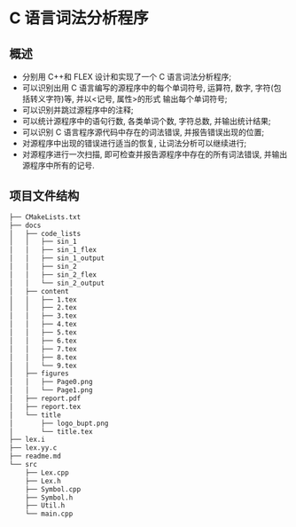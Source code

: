 # C 语言词法分析程序

## 概述

- 分别用 C++和 FLEX 设计和实现了一个 C 语言词法分析程序;
- 可以识别出用 C 语言编写的源程序中的每个单词符号, 运算符, 数字, 字符(包括转义字符)等,
  并以<记号, 属性>的形式 输出每个单词符号;
- 可以识别并跳过源程序中的注释;
- 可以统计源程序中的语句行数, 各类单词个数, 字符总数, 并输出统计结果;
- 可以识别 C 语言程序源代码中存在的词法错误, 并报告错误出现的位置;
- 对源程序中出现的错误进行适当的恢复, 让词法分析可以继续进行;
- 对源程序进行一次扫描, 即可检查并报告源程序中存在的所有词法错误, 并输出
  源程序中所有的记号.

## 项目文件结构

```bash
├── CMakeLists.txt
├── docs
│   ├── code_lists
│   │   ├── sin_1
│   │   ├── sin_1_flex
│   │   ├── sin_1_output
│   │   ├── sin_2
│   │   ├── sin_2_flex
│   │   └── sin_2_output
│   ├── content
│   │   ├── 1.tex
│   │   ├── 2.tex
│   │   ├── 3.tex
│   │   ├── 4.tex
│   │   ├── 5.tex
│   │   ├── 6.tex
│   │   ├── 7.tex
│   │   ├── 8.tex
│   │   └── 9.tex
│   ├── figures
│   │   ├── Page0.png
│   │   └── Page1.png
│   ├── report.pdf
│   ├── report.tex
│   └── title
│       ├── logo_bupt.png
│       └── title.tex
├── lex.i
├── lex.yy.c
├── readme.md
└── src
    ├── Lex.cpp
    ├── Lex.h
    ├── Symbol.cpp
    ├── Symbol.h
    ├── Util.h
    └── main.cpp
```
